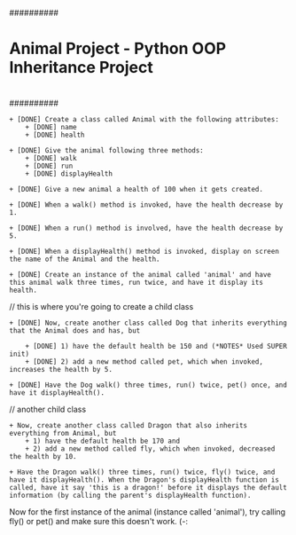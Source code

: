 ##########
#
#	Animal Project - Python OOP Inheritance Project
#
##########

	+ [DONE] Create a class called Animal with the following attributes: 
		+ [DONE] name
		+ [DONE] health 

	+ [DONE] Give the animal following three methods: 
		+ [DONE] walk
		+ [DONE] run
		+ [DONE] displayHealth

	+ [DONE] Give a new animal a health of 100 when it gets created. 

	+ [DONE] When a walk() method is invoked, have the health decrease by 1. 

	+ [DONE] When a run() method is involved, have the health decrease by 5. 

	+ [DONE] When a displayHealth() method is invoked, display on screen the name of the Animal and the health.

	+ [DONE] Create an instance of the animal called 'animal' and have this animal walk three times, run twice, and have it display its health.

// this is where you're going to create a child class

	+ [DONE] Now, create another class called Dog that inherits everything that the Animal does and has, but 

		+ [DONE] 1) have the default health be 150 and (*NOTES* Used SUPER init)
		+ [DONE] 2) add a new method called pet, which when invoked, increases the health by 5. 

	+ [DONE] Have the Dog walk() three times, run() twice, pet() once, and have it displayHealth().

// another child class

	+ Now, create another class called Dragon that also inherits everything from Animal, but 
		+ 1) have the default health be 170 and 
		+ 2) add a new method called fly, which when invoked, decreased the health by 10. 

	+ Have the Dragon walk() three times, run() twice, fly() twice, and have it displayHealth(). When the Dragon's displayHealth function is called, have it say 'this is a dragon!' before it displays the default information (by calling the parent's displayHealth function).

Now for the first instance of the animal (instance called 'animal'), try calling fly() or pet() and make sure this doesn't work.  (-: